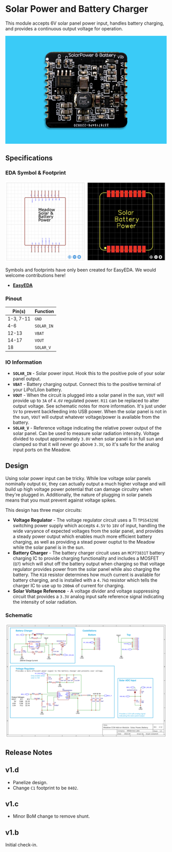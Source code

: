 # Solar Power and Battery Charger

This module accepts 6V solar panel power input, handles battery charging, and provides a continuous output voltage for operation.

![](Solar_Battery_Power.jpg)

## Specifications

### EDA Symbol & Footprint

![](Symbol_Footprint.png)

Symbols and footprints have only been created for EasyEDA. We would welcome contributions here!
* **[EasyEDA](https://easyeda.com/component/f10842701d354ea69fdb1ca4361015a1)**

### Pinout

| Pin(s) | Function |
|--------|----------|
| 1-3, 7-11 | `GND` |
| 4-6 | `SOLAR_IN` |
| 12-13 | `VBAT` |
| 14-17 | `VOUT` |
| 18 | `SOLAR_V` |

### IO Information

* **`SOLAR_IN`** - Solar power input. Hook this to the positive pole of your solar panel output.
* **`VBAT`** - Battery charging output. Connect this to the positive terminal of your LiPo/LiIon battery.
* **`VOUT`** - When the circuit is plugged into a solar panel in the sun, `VOUT` will provide up to `3A` of `4.6V` regulated power. `R11` can be replaced to alter output voltage. See schematic notes for more information. It's just under `5V` to prevent backfeeding into USB power. When the solar panel is not in the sun, `VOUT` will output whatever voltage/power is available from the battery.
* **`SOLAR_V`** - Reference voltage indicating the relative power output of the solar panel. Can be used to measure solar radiation intensity. Voltage divided to output approximately `3.0V` when solar panel is in full sun and clamped so that it will never go above `3.3V`, so it's safe for the analog input ports on the Meadow.

## Design

Using solar power input can be tricky. While low voltage solar panels nominally output `6V`, they can actually output a much higher voltage and will build up high voltage power potential that can damage circuitry when they're plugged in. Additionally, the nature of plugging in solar panels means that you must prevent against voltage spikes.

This design has three major circuits:

* **Voltage Regulator** - The voltage regulator circuit uses a TI `TPS54329E` switching power supply which accepts `4.5V` to `18V` of input, handling the wide varyance of expected voltages from the solar panel, and provides a steady power output which enables much more efficient battery charging, as well as providing a stead power ouptut to the Meadow while the solar panel is in the sun.
* **Battery Charger** - The battery charger circuit uses an `MCP73831T` battery charging IC to provide charging functionality and includes a MOSFET (`Q7`) which will shut off the battery output when charging so that voltage regulator provides power from the solar panel while also charging the battery. The `R18` resistor determines how much current is available for battery charging, and is installed with a `4.7kΩ` resistor which tells the charger IC to use up to `200mA` of current for charging.
* **Solar Voltage Reference** - A voltage divider and voltage suppressing circuit that provides a `3.3V` analog input safe reference signal indicating the intensity of solar radiation.

### Schematic

![Schematic](v1.d/Schematic_v1.d.svg)

## Release Notes

## v1.d

* Panelize design.
* Change `C1` footprint to be `0402`.

## v1.c

* Minor BoM change to remove shunt.

## v1.b

Initial check-in.